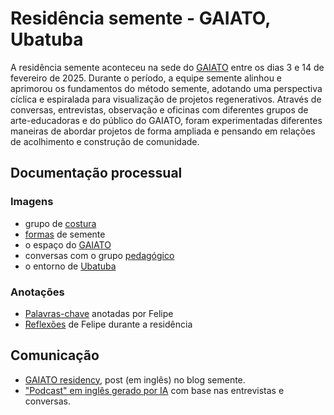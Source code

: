 # Residência semente - GAIATO, Ubatuba

A residência semente aconteceu na sede do [GAIATO](https://gaiato.org.br) entre os dias 3 e 14 de fevereiro de 2025. Durante o período, a equipe semente alinhou e aprimorou os fundamentos do método semente, adotando uma perspectiva cíclica e espiralada para visualização de projetos regenerativos. Através de conversas, entrevistas, observação e oficinas com diferentes grupos de arte-educadoras e do público do GAIATO, foram experimentadas diferentes maneiras de abordar projetos de forma ampliada e pensando em relações de acolhimento e construção de comunidade.

## Documentação processual

### Imagens

- grupo de [costura](costura)
- [formas](formas) de semente
- o espaço do [GAIATO](gaiato)
- conversas com o grupo [pedagógico](pedagogico)
- o entorno de [Ubatuba](ubatuba)

### Anotações

- [Palavras-chave](ff-keywords.md) anotadas por Felipe
- [Reflexões](ff-reflexoes.md) de Felipe durante a residência

## Comunicação

- [GAIATO residency](https://semente.de/lab/gaiato-residency/), post (em inglês) no blog semente.
- ["Podcast" em inglês gerado por IA](semente_GAIATO_GNLM_Podcast.wav) com base nas entrevistas e conversas.
